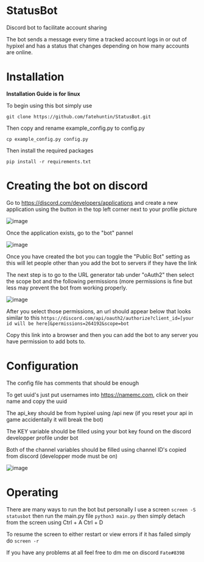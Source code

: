 # StatusBot
Discord bot to facilitate account sharing

The bot sends a message every time a tracked account logs in or out of hypixel and has a status that changes depending on how many accounts are online.


# Installation
**Installation Guide is for linux**

To begin using this bot simply use 
```shell
git clone https://github.com/fatehuntin/StatusBot.git
```
Then copy and rename example_config.py to config.py
```shell
cp example_config.py config.py
```
Then install the required packages
```shell
pip install -r requirements.txt
```

# Creating the bot on discord

Go to https://discord.com/developers/applications and create a new application using the button in the top left corner next to your profile picture 

![image](https://user-images.githubusercontent.com/79415142/208758390-e0daea1f-f772-4464-993b-797506d03e8f.png)

Once the application exists, go to the "bot" pannel 

![image](https://user-images.githubusercontent.com/79415142/208758762-d499fa7e-a119-4b3c-b22f-23704cd4839a.png)

Once you have created the bot you can toggle the "Public Bot" setting as this will let people other than you add the bot to servers if they have the link

The next step is to go to the URL generator tab under "oAuth2" then select the scope bot and the following permissions (more permissions is fine but less may prevent the bot from working properly. 

![image](https://user-images.githubusercontent.com/79415142/208760255-f2fa5241-83a8-42be-8ad0-407c7ce1a0e3.png)

After you select those permissions, an url should appear below that looks similar to this ```https://discord.com/api/oauth2/authorize?client_id=[your id will be here]&permissions=264192&scope=bot```

Copy this link into a browser and then you can add the bot to any server you have permission to add bots to.



# Configuration

The config file has comments that should be enough

To get uuid's just put usernames into https://namemc.com, click on their name and copy the uuid

The api_key should be from hypixel using /api new (if you reset your api in game accidentally it will break the bot)

The KEY variable should be filled using your bot key found on the discord developper profile under bot

Both of the channel variables should be filled using channel ID's copied from discord (developper mode must be on)






![image](https://user-images.githubusercontent.com/79415142/208345831-9ad0f6e6-953f-4fbf-bd04-8588a38d0c2b.png)

# Operating 

There are many ways to run the bot but personally I use a screen ```screen -S statusbot``` then run the main.py file ```python3 main.py``` then simply detach from the screen using Ctrl + A Ctrl + D

To resume the screen to either restart or view errors if it has failed simply do ```screen -r```

If you have any problems at all feel free to dm me on discord ```Fate#8398```
